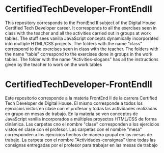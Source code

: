 # CertifiedTechDeveloper-FrontEndII
This repository corresponds to the FrontEnd II subject of the Digital House Certified Tech Developer career. It corresponds to all the exercises seen in class with the teacher and all the activities carried out in groups at work tables. The stuff sees vanilla JavaScript concepts dynamically incorporated into multiple HTML/CSS projects.
The folders with the name "class" correspond to the exercises seen in class with the teacher.
The folders with the name "table" correspond to the exercises done in groups in the work tables.
The folder with the name "Activities-slogans" has all the instructions given by the teacher to work on the work tables

# CertifiedTechDeveloper-FrontEndII
Este repositorio corresponde a la materia FrontEnd II de la carrera Certified Tech Developer de Digital House. El mismo corresponde a todos los ejercicios vistos en clase con el profesor y todas las actividades realizadas en grupo en mesas de trabajo. En la matería se ven conceptos de JavaScript vanilla incorporados a múltiples proyectos HTML/CSS de forma dinámica. 
Las carpetas cno el nombre "clase" corresponden a los ejercicios vistos en clase con el profesor.
Las carpetas con el nombre "mesa" corresponden a los ejercicios hechos de manera grupal en las mesas de trabajo. 
La carpeta con el nombre "Actividades-consignas" tiene todas las consignas entregadas por el profesor para trabajar en las mesas de trabajo
